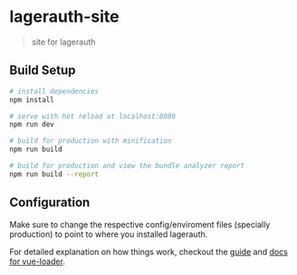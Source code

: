 # lagerauth-site

> site for lagerauth

## Build Setup

``` bash
# install dependencies
npm install

# serve with hot reload at localhost:8080
npm run dev

# build for production with minification
npm run build

# build for production and view the bundle analyzer report
npm run build --report
```

## Configuration

Make sure to change the respective config/enviroment files (specially production) to point to where you installed lagerauth.  


For detailed explanation on how things work, checkout the [guide](http://vuejs-templates.github.io/webpack/) and [docs for vue-loader](http://vuejs.github.io/vue-loader).
